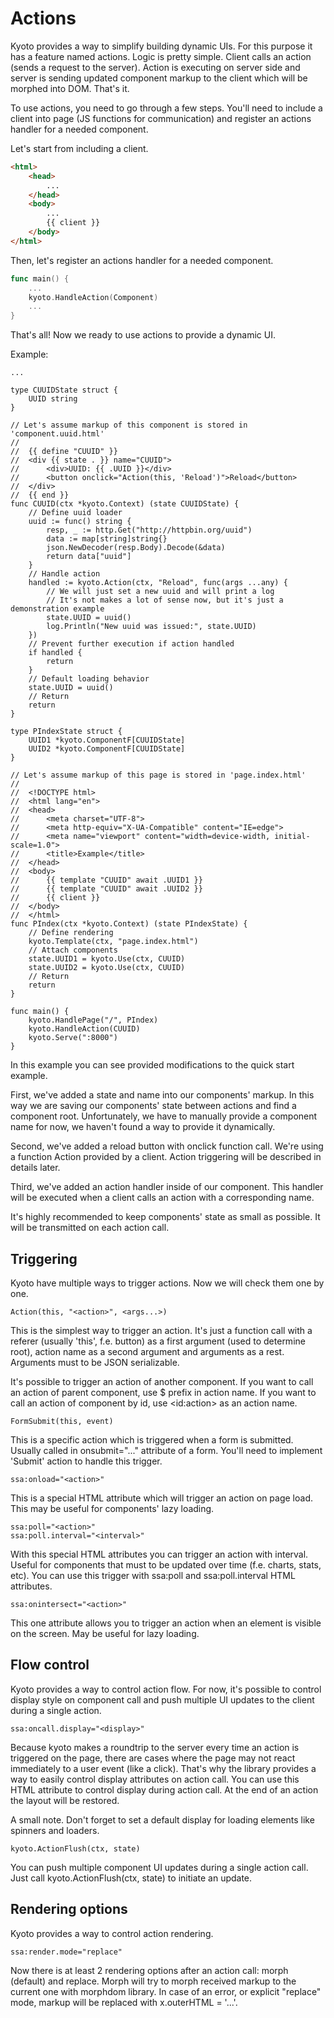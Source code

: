 # Actions

Kyoto provides a way to simplify building dynamic UIs. For this purpose it has a feature named actions. Logic is pretty simple. Client calls an action \(sends a request to the server\). Action is executing on server side and server is sending updated component markup to the client which will be morphed into DOM. That's it.

To use actions, you need to go through a few steps. You'll need to include a client into page \(JS functions for communication\) and register an actions handler for a needed component.

Let's start from including a client.

```html
<html>
	<head>
		...
	</head>
	<body>
		...
		{{ client }}
	</body>
</html>
```

Then, let's register an actions handler for a needed component.

```go
func main() {
	...
	kyoto.HandleAction(Component)
	...
}
```

That's all\! Now we ready to use actions to provide a dynamic UI.

Example:

```
...

type CUUIDState struct {
	UUID string
}

// Let's assume markup of this component is stored in 'component.uuid.html'
//
//	{{ define "CUUID" }}
//	<div {{ state . }} name="CUUID">
//		<div>UUID: {{ .UUID }}</div>
//		<button onclick="Action(this, 'Reload')">Reload</button>
//	</div>
//	{{ end }}
func CUUID(ctx *kyoto.Context) (state CUUIDState) {
	// Define uuid loader
	uuid := func() string {
		resp, _ := http.Get("http://httpbin.org/uuid")
		data := map[string]string{}
		json.NewDecoder(resp.Body).Decode(&data)
		return data["uuid"]
	}
	// Handle action
	handled := kyoto.Action(ctx, "Reload", func(args ...any) {
		// We will just set a new uuid and will print a log
		// It's not makes a lot of sense now, but it's just a demonstration example
		state.UUID = uuid()
		log.Println("New uuid was issued:", state.UUID)
	})
	// Prevent further execution if action handled
	if handled {
		return
	}
	// Default loading behavior
	state.UUID = uuid()
	// Return
	return
}

type PIndexState struct {
	UUID1 *kyoto.ComponentF[CUUIDState]
	UUID2 *kyoto.ComponentF[CUUIDState]
}

// Let's assume markup of this page is stored in 'page.index.html'
//
//	<!DOCTYPE html>
//	<html lang="en">
//	<head>
//		<meta charset="UTF-8">
//		<meta http-equiv="X-UA-Compatible" content="IE=edge">
//		<meta name="viewport" content="width=device-width, initial-scale=1.0">
//		<title>Example</title>
//	</head>
//	<body>
//		{{ template "CUUID" await .UUID1 }}
//		{{ template "CUUID" await .UUID2 }}
//		{{ client }}
//	</body>
//	</html>
func PIndex(ctx *kyoto.Context) (state PIndexState) {
	// Define rendering
	kyoto.Template(ctx, "page.index.html")
	// Attach components
	state.UUID1 = kyoto.Use(ctx, CUUID)
	state.UUID2 = kyoto.Use(ctx, CUUID)
	// Return
	return
}

func main() {
	kyoto.HandlePage("/", PIndex)
	kyoto.HandleAction(CUUID)
	kyoto.Serve(":8000")
}
```

In this example you can see provided modifications to the quick start example.

First, we've added a state and name into our components' markup. In this way we are saving our components' state between actions and find a component root. Unfortunately, we have to manually provide a component name for now, we haven't found a way to provide it dynamically.

Second, we've added a reload button with onclick function call. We're using a function Action provided by a client. Action triggering will be described in details later.

Third, we've added an action handler inside of our component. This handler will be executed when a client calls an action with a corresponding name.

It's highly recommended to keep components' state as small as possible. It will be transmitted on each action call.

## Triggering

Kyoto have multiple ways to trigger actions. Now we will check them one by one.

```
Action(this, "<action>", <args...>)
```

This is the simplest way to trigger an action. It's just a function call with a referer \(usually 'this', f.e. button\) as a first argument \(used to determine root\), action name as a second argument and arguments as a rest. Arguments must to be JSON serializable.

It's possible to trigger an action of another component. If you want to call an action of parent component, use $ prefix in action name. If you want to call an action of component by id, use \<id:action\> as an action name.

```
FormSubmit(this, event)
```

This is a specific action which is triggered when a form is submitted. Usually called in onsubmit="..." attribute of a form. You'll need to implement 'Submit' action to handle this trigger.

```
ssa:onload="<action>"
```

This is a special HTML attribute which will trigger an action on page load. This may be useful for components' lazy loading.

```
ssa:poll="<action>"
ssa:poll.interval="<interval>"
```

With this special HTML attributes you can trigger an action with interval. Useful for components that must to be updated over time \(f.e. charts, stats, etc\). You can use this trigger with ssa:poll and ssa:poll.interval HTML attributes.

```
ssa:onintersect="<action>"
```

This one attribute allows you to trigger an action when an element is visible on the screen. May be useful for lazy loading.

## Flow control

Kyoto provides a way to control action flow. For now, it's possible to control display style on component call and push multiple UI updates to the client during a single action.

```
ssa:oncall.display="<display>"
```

Because kyoto makes a roundtrip to the server every time an action is triggered on the page, there are cases where the page may not react immediately to a user event \(like a click\). That's why the library provides a way to easily control display attributes on action call. You can use this HTML attribute to control display during action call. At the end of an action the layout will be restored.

A small note. Don't forget to set a default display for loading elements like spinners and loaders.

```
kyoto.ActionFlush(ctx, state)
```

You can push multiple component UI updates during a single action call. Just call kyoto.ActionFlush\(ctx, state\) to initiate an update.

## Rendering options

Kyoto provides a way to control action rendering.

```
ssa:render.mode="replace"
```

Now there is at least 2 rendering options after an action call: morph \(default\) and replace. Morph will try to morph received markup to the current one with morphdom library. In case of an error, or explicit "replace" mode, markup will be replaced with x.outerHTML = '...'.

